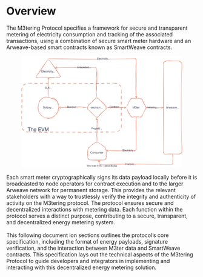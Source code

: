 # Overview

The M3tering Protocol specifies a framework for secure and transparent metering of electricity consumption and tracking of the associated transactions, using a combination of secure smart meter hardware and an Arweave-based smart contracts known as SmartWeave contracts.

<figure><picture><source srcset="../../.gitbook/assets/Screenshot 2024-07-06 at 10-26-26 M3tering - draw.io.png" media="(prefers-color-scheme: dark)"><img src="../../.gitbook/assets/M3tering.svg" alt=""></picture><figcaption></figcaption></figure>

Each smart meter cryptographically signs its data payload locally before it is broadcasted to node operators for contract execution and to the larger Arweave network for permanent storage. This provides the relevant stakeholders with a way to trustlessly verify the integrity and authenticity of activity on the M3tering protocol. The protocol ensures secure and decentralized interactions with metering data. Each function within the protocol serves a distinct purpose, contributing to a secure, transparent, and decentralized energy metering system.\
\
This following document ion sections outlines the protocol’s core specification, including the format of energy payloads, signature verification, and the interaction between M3ter data and SmartWeave contracts. This specification lays out the technical aspects of the M3tering Protocol to guide developers and integrators in implementing and interacting with this decentralized energy metering solution.
